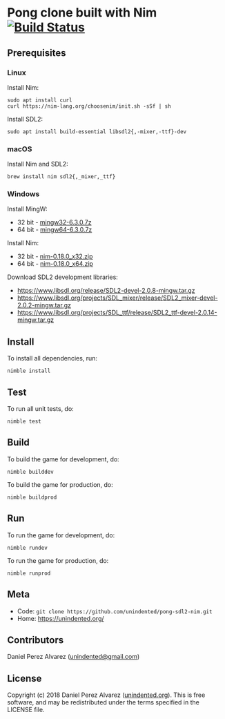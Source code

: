 # Pong clone built with Nim [![Build Status](https://img.shields.io/travis/unindented/pong-sdl2-nim.svg)](http://travis-ci.org/unindented/pong-sdl2-nim)

## Prerequisites

### Linux

Install Nim:

```
sudo apt install curl
curl https://nim-lang.org/choosenim/init.sh -sSf | sh
```

Install SDL2:

```
sudo apt install build-essential libsdl2{,-mixer,-ttf}-dev
```

### macOS

Install Nim and SDL2:

```
brew install nim sdl2{,_mixer,_ttf}
```

### Windows

Install MingW:

- 32 bit - [mingw32-6.3.0.7z](https://nim-lang.org/download/mingw32-6.3.0.7z)
- 64 bit - [mingw64-6.3.0.7z](https://nim-lang.org/download/mingw64-6.3.0.7z)

Install Nim:

- 32 bit - [nim-0.18.0_x32.zip](https://nim-lang.org/download/nim-0.18.0_x32.zip)
- 64 bit - [nim-0.18.0_x64.zip](https://nim-lang.org/download/nim-0.18.0_x64.zip)

Download SDL2 development libraries:

- <https://www.libsdl.org/release/SDL2-devel-2.0.8-mingw.tar.gz>
- <https://www.libsdl.org/projects/SDL_mixer/release/SDL2_mixer-devel-2.0.2-mingw.tar.gz>
- <https://www.libsdl.org/projects/SDL_ttf/release/SDL2_ttf-devel-2.0.14-mingw.tar.gz>

## Install

To install all dependencies, run:

```
nimble install
```

## Test

To run all unit tests, do:

```
nimble test
```

## Build

To build the game for development, do:

```
nimble builddev
```

To build the game for production, do:

```
nimble buildprod
```

## Run

To run the game for development, do:

```
nimble rundev
```

To run the game for production, do:

```
nimble runprod
```

## Meta

- Code: `git clone https://github.com/unindented/pong-sdl2-nim.git`
- Home: <https://unindented.org/>

## Contributors

Daniel Perez Alvarez ([unindented@gmail.com](mailto:unindented@gmail.com))

## License

Copyright (c) 2018 Daniel Perez Alvarez ([unindented.org](https://unindented.org/)). This is free software, and may be redistributed under the terms specified in the LICENSE file.
